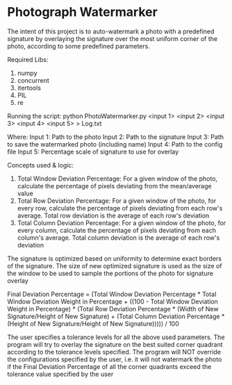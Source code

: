 # Photograph Watermarker

The intent of this project is to auto-watermark a photo with a predefined signature by overlaying the signature over the most uniform corner of the photo, according to some predefined parameters.

Required Libs:
1) numpy
2) concurrent
3) itertools
4) PIL
5) re

Running the script:
python PhotoWatermarker.py <input 1> <input 2> <input 3> <input 4> <input 5>  > Log.txt

Where:
Input 1: Path to the photo
Input 2: Path to the signature
Input 3: Path to save the watermarked photo (including name)
Input 4: Path to the config file
Input 5: Percentage scale of signature to use for overlay

Concepts used & logic:
1) Total Window Deviation Percentage: For a given window of the photo, calculate the percentage of pixels deviating from the mean/average value
2) Total Row Deviation Percentage: For a given window of the photo, for every row, calculate the percentage of pixels deviating from each row's average. Total row deviation is the average of each row's deviation
3) Total Column Deviation Percentage: For a given window of the photo, for every column, calculate the percentage of pixels deviating from each column's average. Total column deviation is the average of each row's deviation

The signature is optimized based on uniformity to determine exact borders of the signature. The size of new optimized signature is used as the size of the window to be used to sample the portions of the photo for signature overlay

Final Deviation Percentage =
    (Total Window Deviation Percentage * Total Window Deviation Weight in Percentage
     + ((100 - Total Window Deviation Weight in Percentage)
     * (Total Row Deviation Percentage * (Width of New Signature/Height of New Signature)
     + (Total Column Deviation Percentage * (Height of New Signature/Height of New Signature))))) / 100
     
The user specifies a tolerance levels for all the above used parameters. The program will try to overlay the signature on the best suited corner quadrant according to the tolerance levels specified. The program will NOT override the configurations specified by the user, i.e. it will not watermark the photo if the Final Deviation Percentage of all the corner quadrants exceed the tolerance value specified by the user
